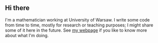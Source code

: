 ## Hi there 

I'm a mathematician working at University of Warsaw. I write some code from time to time, mostly for research or teaching purposes; I might share some of it here in the future. See [my webpage](https://www.mimuw.edu.pl/~mis/) if you like to know more about what I'm doing. 

<!--
**MJMiskiewicz/MJMiskiewicz** is a ✨ _special_ ✨ repository because its `README.md` (this file) appears on your GitHub profile.

Here are some ideas to get you started:

- 🔭 I’m currently working on ...
- 🌱 I’m currently learning ...
- 👯 I’m looking to collaborate on ...
- 🤔 I’m looking for help with ...
- 💬 Ask me about ...
- 📫 How to reach me: ...
- 😄 Pronouns: ...
- ⚡ Fun fact: ...
-->
